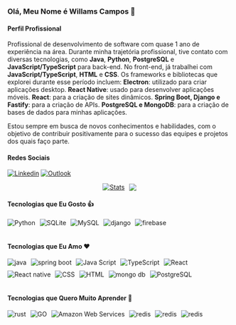 ### Olá, Meu Nome é Willams Campos 👋

#### Perfil Profissional

Profissional de desenvolvimento de software com quase 1 ano de experiência na área. Durante minha trajetória profissional, tive contato com diversas tecnologias, como **Java**, **Python**, **PostgreSQL** e **JavaScript/TypeScript** para back-end. No front-end, já trabalhei com **JavaScript/TypeScript**, **HTML** e **CSS**.
Os frameworks e bibliotecas que explorei durante esse período incluem:
**Electron**: utilizado para criar aplicações desktop.
**React Native**: usado para desenvolver aplicações móveis.
**React**: para a criação de sites dinâmicos.
**Spring Boot, Django e Fastify**: para a criação de APIs.
**PostgreSQL e MongoDB**: para a criação de bases de dados para minhas aplicações.

Estou sempre em busca de novos conhecimentos e habilidades, com o objetivo de contribuir positivamente para o sucesso das equipes e projetos dos quais faço parte.

#### Redes Sociais

[![Linkedin](https://img.shields.io/badge/LinkedIn-0077B5?style=for-the-badge&logo=linkedin&logoColor=white)](https://www.linkedin.com/in/willams-campos-05aaa11bb/) [![Outlook](https://img.shields.io/badge/email-0077B5?style=for-the-badge&logo=microsoft&logoColor=white)](mailto:willamscampos@outlook.com)

<div align="center" style="display: flex; gap: 10px;justify-content:center;align-items:center">
    <a href="#">
        <img src="https://github-readme-stats.vercel.app/api/top-langs/?username=waccampos&theme=dark" alt="Stats">
    </a>
    <a href="#">
        <img src="https://streak-stats.demolab.com?user=waccampos&locale=en&mode=daily&theme=dracula&hide_border=false&border_radius=5&order=3">
    </a>
</div>

#### Tecnologias que Eu Gosto :thumbsup:

<div style="display: flex;gap: 10px">
    <img align="center" alt="Python" src="https://img.shields.io/badge/Python-F7DF1E?style=for-the-badge&logo=python&logoColor=black">
    <img align="center" alt="SQLite" src="https://img.shields.io/badge/SQLite-07405E?style=for-the-badge&logo=sqlite&logoColor=white">
    <img align="center" alt="MySQL" src="https://img.shields.io/badge/MySQL-00000F?style=for-the-badge&logo=mysql&logoColor=white">
    <img align="center" alt="django" src="https://img.shields.io/badge/django-000000?style=for-the-badge&logo=django&logoColor=white">
    <img align="center" alt="firebase" src="https://img.shields.io/badge/firebase-b20000?style=for-the-badge&logo=firebase&logoColor=white">
</div>

</br>

#### Tecnologias que Eu Amo :heart:

<div style="display: flex;flex-wrap:wrap;gap:10px">
    <img  align="center" alt="java" src="https://img.shields.io/badge/Java-ca0000?style=for-the-badge&logo=oracle&logoColor=white">
    <img  align="center" alt="spring boot" src="https://img.shields.io/badge/spring boot-239120?style=for-the-badge&logo=spring&logoColor=white" >
    <img align="center" alt="Java Script" src="https://img.shields.io/badge/JavaScript-F7DF1E?style=for-the-badge&logo=javascript&logoColor=black" >
    <img align="center" alt="TypeScript" src="https://img.shields.io/badge/TypeScript-316192?style=for-the-badge&logo=TypeScript&logoColor=white">
    <img align="center" alt="React" src="https://img.shields.io/badge/React-316192?style=for-the-badge&logo=React&logoColor=white">
    <img align="center" alt="React native" src="https://img.shields.io/badge/React native-316192?style=for-the-badge&logo=React&logoColor=white" >
    <img align="center" alt="CSS" src="https://img.shields.io/badge/CSS-0080FF?&style=for-the-badge&logo=css3&logoColor=white" >
    <img align="center" alt="HTML" src="https://img.shields.io/badge/HTML-ff8200?style=for-the-badge&logo=html5&logoColor=white" >
    <img align="center" alt="mongo db" src="https://img.shields.io/badge/mongo db-239120?style=for-the-badge&logo=mongodb&logoColor=white" >
    <img align="center" alt="PostgreSQL" src="https://img.shields.io/badge/PostgreSQL-316192?style=for-the-badge&logo=postgresql&logoColor=white" >
</div>

</br>

#### Tecnologias que Quero Muito Aprender :brain:

<div style="display: flex;gap: 10px">
    <img align="center" alt="rust" src="https://img.shields.io/badge/rust-F7DF1E?style=for-the-badge&logo=rust&logoColor=black">
    <img align="center" alt="GO" src="https://img.shields.io/badge/go-316192?style=for-the-badge&logo=go&logoColor=white">
    <img align="center" alt="Amazon Web Services" src="https://img.shields.io/badge/aws-316192?style=for-the-badge&logo=Amazon-Web-Services&logoColor=white">
    <img align="center" alt="redis" src="https://img.shields.io/badge/redis-FF0000?style=for-the-badge&logo=redis&logoColor=white">
    <img align="center" alt="redis" src="https://img.shields.io/badge/graph QL-FF00FF?style=for-the-badge&logo=graphql&logoColor=white">
    <img align="center" alt="redis" src="https://img.shields.io/badge/nest-FF0000?style=for-the-badge&logo=nestjs&logoColor=white">
</div>

</br>
